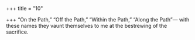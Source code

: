 +++
title = "10"

+++
“On the Path,” “Off the Path,” “Within the Path,” “Along the Path”— with these names they vaunt themselves to me at the bestrewing of the  sacrifice.  